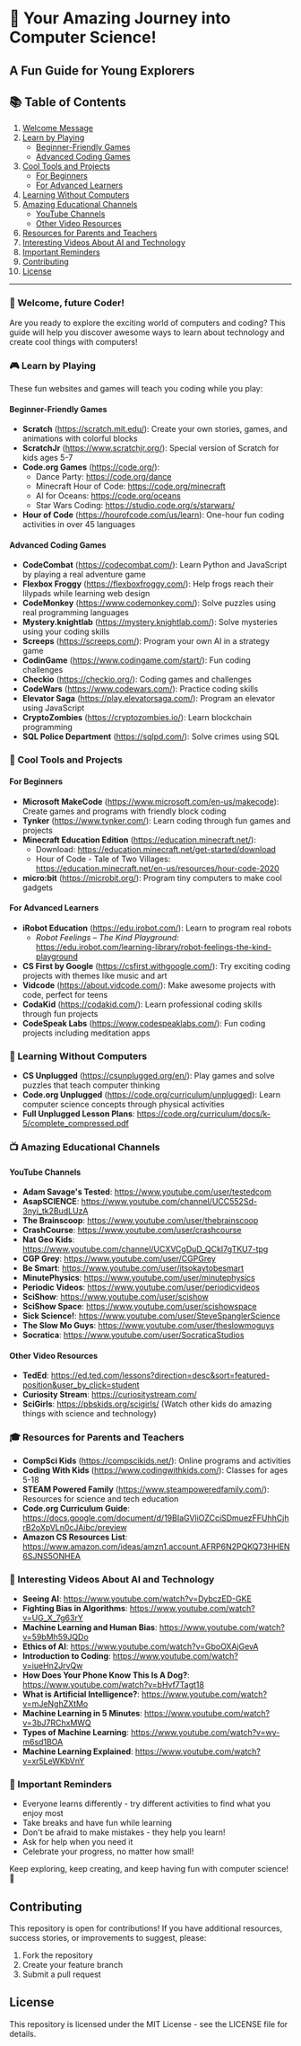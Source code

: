 # 🚀 Your Amazing Journey into Computer Science! 
## A Fun Guide for Young Explorers

## 📚 Table of Contents
1. [Welcome Message](#welcome-future-coder)
2. [Learn by Playing](#learn-by-playing)
   - [Beginner-Friendly Games](#beginner-friendly-games)
   - [Advanced Coding Games](#advanced-coding-games)
3. [Cool Tools and Projects](#cool-tools-and-projects)
   - [For Beginners](#for-beginners)
   - [For Advanced Learners](#for-advanced-learners)
4. [Learning Without Computers](#learning-without-computers)
5. [Amazing Educational Channels](#amazing-educational-channels)
   - [YouTube Channels](#youtube-channels)
   - [Other Video Resources](#other-video-resources)
6. [Resources for Parents and Teachers](#resources-for-parents-and-teachers)
7. [Interesting Videos About AI and Technology](#interesting-videos-about-ai-and-technology)
8. [Important Reminders](#important-reminders)
9. [Contributing](#contributing)
10. [License](#license)

---

### 👋 Welcome, future Coder!
Are you ready to explore the exciting world of computers and coding? This guide will help you discover awesome ways to learn about technology and create cool things with computers!

### 🎮 Learn by Playing
These fun websites and games will teach you coding while you play:

#### Beginner-Friendly Games
- **Scratch** (https://scratch.mit.edu/): Create your own stories, games, and animations with colorful blocks
- **ScratchJr** (https://www.scratchjr.org/): Special version of Scratch for kids ages 5-7
- **Code.org Games** (https://code.org/):
  - Dance Party: https://code.org/dance
  - Minecraft Hour of Code: https://code.org/minecraft
  - AI for Oceans: https://code.org/oceans
  - Star Wars Coding: https://studio.code.org/s/starwars/
- **Hour of Code** (https://hourofcode.com/us/learn): One-hour fun coding activities in over 45 languages

#### Advanced Coding Games
- **CodeCombat** (https://codecombat.com/): Learn Python and JavaScript by playing a real adventure game
- **Flexbox Froggy** (https://flexboxfroggy.com/): Help frogs reach their lilypads while learning web design
- **CodeMonkey** (https://www.codemonkey.com/): Solve puzzles using real programming languages
- **Mystery.knightlab** (https://mystery.knightlab.com/): Solve mysteries using your coding skills
- **Screeps** (https://screeps.com/): Program your own AI in a strategy game
- **CodinGame** (https://www.codingame.com/start/): Fun coding challenges
- **Checkio** (https://checkio.org/): Coding games and challenges
- **CodeWars** (https://www.codewars.com/): Practice coding skills
- **Elevator Saga** (https://play.elevatorsaga.com/): Program an elevator using JavaScript
- **CryptoZombies** (https://cryptozombies.io/): Learn blockchain programming
- **SQL Police Department** (https://sqlpd.com/): Solve crimes using SQL

### 🤖 Cool Tools and Projects

#### For Beginners
- **Microsoft MakeCode** (https://www.microsoft.com/en-us/makecode): Create games and programs with friendly block coding
- **Tynker** (https://www.tynker.com/): Learn coding through fun games and projects
- **Minecraft Education Edition** (https://education.minecraft.net/):
  - Download: https://education.minecraft.net/get-started/download
  - Hour of Code - Tale of Two Villages: https://education.minecraft.net/en-us/resources/hour-code-2020
- **micro:bit** (https://microbit.org/): Program tiny computers to make cool gadgets

#### For Advanced Learners
- **iRobot Education** (https://edu.irobot.com/): Learn to program real robots  
  - *Robot Feelings – The Kind Playground:* https://edu.irobot.com/learning-library/robot-feelings-the-kind-playground
- **CS First by Google** (https://csfirst.withgoogle.com/): Try exciting coding projects with themes like music and art
- **Vidcode** (https://about.vidcode.com/): Make awesome projects with code, perfect for teens
- **CodaKid** (https://codakid.com/): Learn professional coding skills through fun projects
- **CodeSpeak Labs** (https://www.codespeaklabs.com/): Fun coding projects including meditation apps

### 🎨 Learning Without Computers
- **CS Unplugged** (https://csunplugged.org/en/): Play games and solve puzzles that teach computer thinking
- **Code.org Unplugged** (https://code.org/curriculum/unplugged): Learn computer science concepts through physical activities
- **Full Unplugged Lesson Plans**: https://code.org/curriculum/docs/k-5/complete_compressed.pdf

### 📺 Amazing Educational Channels

#### YouTube Channels
- **Adam Savage's Tested**: https://www.youtube.com/user/testedcom
- **AsapSCIENCE**: https://www.youtube.com/channel/UCC552Sd-3nyi_tk2BudLUzA
- **The Brainscoop**: https://www.youtube.com/user/thebrainscoop
- **CrashCourse**: https://www.youtube.com/user/crashcourse
- **Nat Geo Kids**: https://www.youtube.com/channel/UCXVCgDuD_QCkI7gTKU7-tpg
- **CGP Grey**: https://www.youtube.com/user/CGPGrey
- **Be Smart**: https://www.youtube.com/user/itsokaytobesmart
- **MinutePhysics**: https://www.youtube.com/user/minutephysics
- **Periodic Videos**: https://www.youtube.com/user/periodicvideos
- **SciShow**: https://www.youtube.com/user/scishow
- **SciShow Space**: https://www.youtube.com/user/scishowspace
- **Sick Science!**: https://www.youtube.com/user/SteveSpanglerScience
- **The Slow Mo Guys**: https://www.youtube.com/user/theslowmoguys
- **Socratica**: https://www.youtube.com/user/SocraticaStudios

#### Other Video Resources
- **TedEd**: https://ed.ted.com/lessons?direction=desc&sort=featured-position&user_by_click=student
- **Curiosity Stream**: https://curiositystream.com/
- **SciGirls**: https://pbskids.org/scigirls/ (Watch other kids do amazing things with science and technology)

### 🎓 Resources for Parents and Teachers
- **CompSci Kids** (https://compscikids.net/): Online programs and activities
- **Coding With Kids** (https://www.codingwithkids.com/): Classes for ages 5-18
- **STEAM Powered Family** (https://www.steampoweredfamily.com/): Resources for science and tech education
- **Code.org Curriculum Guide**: https://docs.google.com/document/d/19BIaGVliOZCciSDmuezFFUhhCjhrB2oXpVLn0cJAibc/preview
- **Amazon CS Resources List**: https://www.amazon.com/ideas/amzn1.account.AFRP6N2PQKQ73HHEN6SJNS5ONHEA

### 🎥 Interesting Videos About AI and Technology
- **Seeing AI**: https://www.youtube.com/watch?v=DybczED-GKE
- **Fighting Bias in Algorithms**: https://www.youtube.com/watch?v=UG_X_7g63rY
- **Machine Learning and Human Bias**: https://www.youtube.com/watch?v=59bMh59JQDo
- **Ethics of AI**: https://www.youtube.com/watch?v=GboOXAjGevA
- **Introduction to Coding**: https://www.youtube.com/watch?v=iueHn2JrvQw
- **How Does Your Phone Know This Is A Dog?**: https://www.youtube.com/watch?v=bHvf7Tagt18
- **What is Artificial Intelligence?**: https://www.youtube.com/watch?v=mJeNghZXtMo
- **Machine Learning in 5 Minutes**: https://www.youtube.com/watch?v=3bJ7RChxMWQ
- **Types of Machine Learning**: https://www.youtube.com/watch?v=wy-m6sd1BOA
- **Machine Learning Explained**: https://www.youtube.com/watch?v=xr5LeWKbVnY

### 🌟 Important Reminders
- Everyone learns differently - try different activities to find what you enjoy most
- Take breaks and have fun while learning
- Don't be afraid to make mistakes - they help you learn!
- Ask for help when you need it
- Celebrate your progress, no matter how small!

Keep exploring, keep creating, and keep having fun with computer science! 🚀

## Contributing

This repository is open for contributions! If you have additional resources, success stories, or improvements to suggest, please:

1. Fork the repository
2. Create your feature branch
3. Submit a pull request

## License

This repository is licensed under the MIT License - see the LICENSE file for details.
